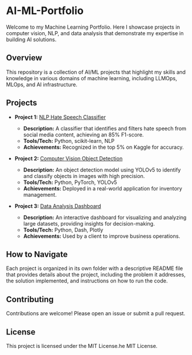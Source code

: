 # AI-ML-Portfolio

Welcome to my Machine Learning Portfolio. Here I showcase projects in computer vision, NLP, and data analysis that demonstrate my expertise in building AI solutions.

## Overview

This repository is a collection of AI/ML projects that highlight my skills and knowledge in various domains of machine learning, including LLMOps, MLOps, and AI infrastructure.

## Projects

- **Project 1:** [NLP Hate Speech Classifier](https://github.com/username/nlp-hate-speech-classifier)
  - **Description:** A classifier that identifies and filters hate speech from social media content, achieving an 85% F1-score.
  - **Tools/Tech:** Python, scikit-learn, NLP
  - **Achievements:** Recognized in the top 5% on Kaggle for accuracy.

- **Project 2:** [Computer Vision Object Detection](https://github.com/username/computer-vision-object-detection)
  - **Description:** An object detection model using YOLOv5 to identify and classify objects in images with high precision.
  - **Tools/Tech:** Python, PyTorch, YOLOv5
  - **Achievements:** Deployed in a real-world application for inventory management.

- **Project 3:** [Data Analysis Dashboard](https://github.com/username/data-analysis-dashboard)
  - **Description:** An interactive dashboard for visualizing and analyzing large datasets, providing insights for decision-making.
  - **Tools/Tech:** Python, Dash, Plotly
  - **Achievements:** Used by a client to improve business operations.

## How to Navigate

Each project is organized in its own folder with a descriptive README file that provides details about the project, including the problem it addresses, the solution implemented, and instructions on how to run the code.

## Contributing

Contributions are welcome! Please open an issue or submit a pull request.

## License

This project is licensed under the MIT License.he MIT License.
